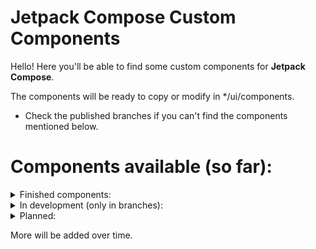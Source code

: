 # Jetpack Compose Custom Components

Hello! Here you'll be able to find some custom components for **Jetpack Compose**.

The components will be ready to copy or modify in */ui/components.

* Check the published branches if you can't find the components mentioned below.

# **Components available (so far):**

<details><summary> Finished components: </summary>
  
* Bubble icon.
* Image card.
* Sliding images card.
  
Available in main.

</details>
  
<details><summary>In development (only in branches): </summary>

* Animated floating navigation button (almost finished / able to be used).

Only available in published/private branches.
  
</details>
  
<details><summary>Planned: </summary>

* ...

</details>
  
More will be added over time.
